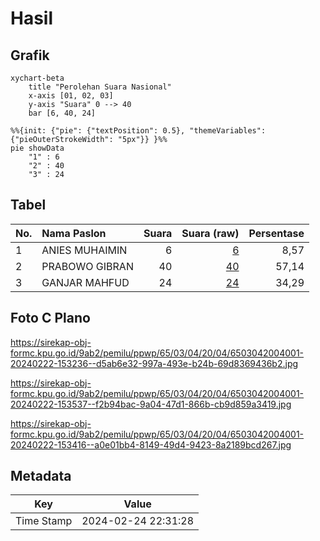 # Hasil

## Grafik

```mermaid
xychart-beta
    title "Perolehan Suara Nasional"
    x-axis [01, 02, 03]
    y-axis "Suara" 0 --> 40
    bar [6, 40, 24]
```

```mermaid
%%{init: {"pie": {"textPosition": 0.5}, "themeVariables": {"pieOuterStrokeWidth": "5px"}} }%%
pie showData
    "1" : 6
    "2" : 40
    "3" : 24
```

## Tabel

| No. | Nama Paslon    | Suara | Suara (raw) | Persentase |
|:--- |:-------------- | -----:| -----------:| ----------:|
| 1   | ANIES MUHAIMIN | 6     | [6][p-1]    | 8,57       |
| 2   | PRABOWO GIBRAN | 40    | [40][p-2]   | 57,14      |
| 3   | GANJAR MAHFUD  | 24    | [24][p-3]   | 34,29      |


[p-1]: https://github.com/gigit-pemilu/pemilu-2024/blob/main/pilpres/hitung-suara/sub/65-kalimantan-utara/sub/03-nunukan/sub/04-lumbis/sub/2004-taluan/sub/001-tps/sub/paslon-1.txt
[p-2]: https://github.com/gigit-pemilu/pemilu-2024/blob/main/pilpres/hitung-suara/sub/65-kalimantan-utara/sub/03-nunukan/sub/04-lumbis/sub/2004-taluan/sub/001-tps/sub/paslon-2.txt
[p-3]: https://github.com/gigit-pemilu/pemilu-2024/blob/main/pilpres/hitung-suara/sub/65-kalimantan-utara/sub/03-nunukan/sub/04-lumbis/sub/2004-taluan/sub/001-tps/sub/paslon-3.txt

## Foto C Plano

https://sirekap-obj-formc.kpu.go.id/9ab2/pemilu/ppwp/65/03/04/20/04/6503042004001-20240222-153236--d5ab6e32-997a-493e-b24b-69d8369436b2.jpg

https://sirekap-obj-formc.kpu.go.id/9ab2/pemilu/ppwp/65/03/04/20/04/6503042004001-20240222-153537--f2b94bac-9a04-47d1-866b-cb9d859a3419.jpg

https://sirekap-obj-formc.kpu.go.id/9ab2/pemilu/ppwp/65/03/04/20/04/6503042004001-20240222-153416--a0e01bb4-8149-49d4-9423-8a2189bcd267.jpg


## Metadata

| Key        | Value               |
| ---------- | ------------------- |
| Time Stamp | 2024-02-24 22:31:28 |



